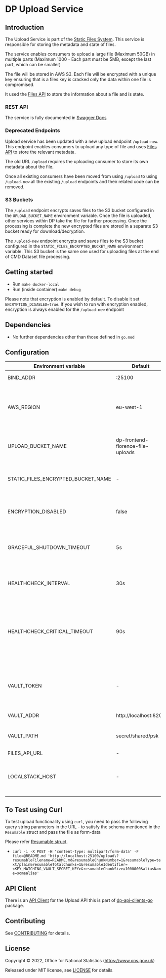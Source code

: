# DP Upload Service

## Introduction

The Upload Service is part of the [Static Files System](https://github.com/ONSdigital/dp-static-files-compose).
This service is responsible for storing the metadata and state of files.

The service enables consumers to upload a large file (Maximum 50GB) in multiple parts (Maximum 1000 - Each part must be
5MB, except the last part, which can be smaller)

The file will be stored in AWS S3. Each file will be encrypted with a unique key ensuring that is a files key is cracked
only the data within one file is compromised.

It used the [Files API](https://github.com/ONSdigital/dp-files-api) to store the information about a file and is state.

### REST API

The service is fully documented in [Swagger Docs](swagger.yaml)

### Deprecated Endpoints

Upload service has been updated with a new upload endpoint `/upload-new`. This endpoint enables consumers to upload any
type of file and uses [Files API](https://github.com/ONSdigital/dp-files-api) to store the relevant metadata.

The old URL `/upload` requires the uploading consumer to store its own metadata about the file.

Once all existing consumers have been moved from using `/upload` to using `/upload-new` all the existing `/upload`
endpoints
and their related code can be removed.

### S3 Buckets

The `/upload` endpoint encrypts saves files to the S3 bucket configured in the `UPLOAD_BUCKET_NAME` environment
variable. Once the file
is uploaded, other services within DP take the file for further processing. Once the processing is complete the new
encrypted files
are stored in a separate S3 bucket ready for download/decryption.

The `/upload-new` endpoint encrypts and saves files to the S3 bucket configured in
the `STATIC_FILES_ENCRYPTED_BUCKET_NAME` environment
variable. This S3 bucket is the same one used for uploading files at the end of CMD Dataset file processing.

## Getting started

* Run `make docker-local`
* Run (inside container) `make debug`

Please note that encryption is enabled by default. To disable it set `ENCRYPTION_DISABLED=true`. If you wish to run with
encryption enabled, encryption is always enabled for the `/upload-new` endpoint

## Dependencies

* No further dependencies other than those defined in `go.mod`

## Configuration

| Environment variable               | Default                           | Description                                                                                                        |
|------------------------------------|-----------------------------------|--------------------------------------------------------------------------------------------------------------------|
| BIND_ADDR                          | :25100                            | The host and port to bind to                                                                                       |
| AWS_REGION                         | eu-west-1                         | S3 region to use. This region has to match the region where the bucket was created                                 |
| UPLOAD_BUCKET_NAME                 | dp-frontend-florence-file-uploads | Name of the S3 bucket that dataset uploads are sent to                                                             | 
| STATIC_FILES_ENCRYPTED_BUCKET_NAME | -                                 | Name of the S3 bucket that static file uploads are sent to                                                         | 
| ENCRYPTION_DISABLED                | false                             | Determines whether encryption is disabled or enabled                                                               |    
| GRACEFUL_SHUTDOWN_TIMEOUT          | 5s                                | The graceful shutdown timeout in seconds (`time.Duration` format)                                                  |
| HEALTHCHECK_INTERVAL               | 30s                               | Time between self-healthchecks (`time.Duration` format)                                                            |
| HEALTHCHECK_CRITICAL_TIMEOUT       | 90s                               | Time to wait until an unhealthy dependent propagates its state to make this app unhealthy (`time.Duration` format) |
| VAULT_TOKEN                        | -                                 | Vault token required for the client to talk to vault. (Use `make debug` to create a vault token)                   |
| VAULT_ADDR                         | http://localhost:8200             | The vault address                                                                                                  |
| VAULT_PATH                         | secret/shared/psk                 | The path where the psks will be stored in vault                                                                    |
| FILES_API_URL                      | -                                 |                                                                                                                    |
| LOCALSTACK_HOST                    | -                                 | The hostname of the localstack server used for integration testing                                                 |

## To Test using Curl

To test upload functionality using `curl`, you need to pass the following query string parameters in the URL - to
satisfy the schema mentioned in the `Resumable` struct and pass the file as form-data

Please refer [Resumable struct](upload/upload.go).

* `curl -i -X POST -H 'content-type: multipart/form-data' -F file=@README.md 'http://localhost:25100/upload\?resumableFilename=README.md&resumableChunkNumber=1&resumableType=text/plain&resumableTotalChunks=1&resumableIdentifier=<KEY_MATCHING_VAULT_SECRET_KEY>&resumableChunkSize=1000000&aliasName=somealias'`

## API Client

There is an [API Client](https://github.com/ONSdigital/dp-api-clients-go/tree/main/upload) for the Upload API this is
part
of [dp-api-clients-go](https://github.com/ONSdigital/dp-api-clients-go) package.

## Contributing

See [CONTRIBUTING](CONTRIBUTING.md) for details.

## License

Copyright © 2022, Office for National Statistics (https://www.ons.gov.uk)

Released under MIT license, see [LICENSE](LICENSE.md) for details.
